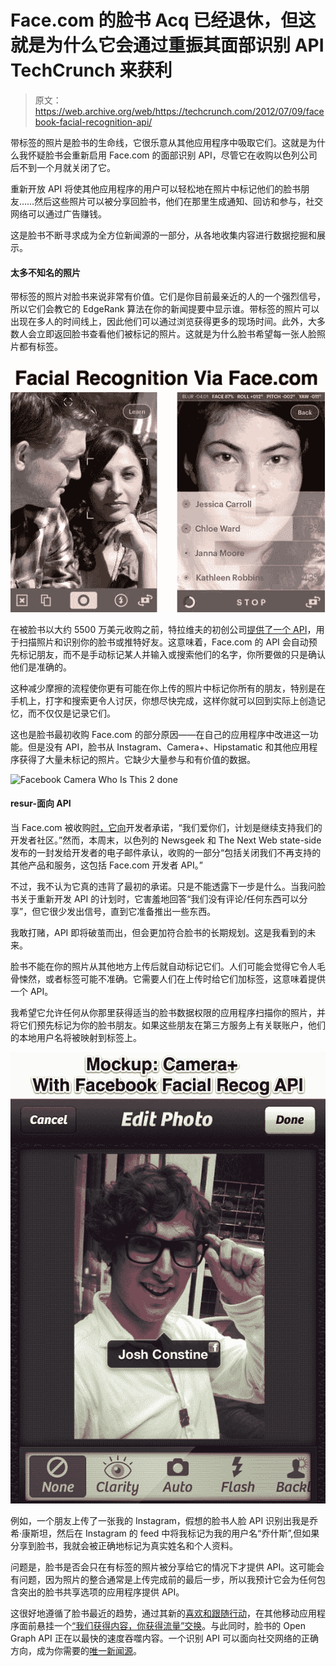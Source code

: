 # Face.com 的脸书 Acq 已经退休，但这就是为什么它会通过重振其面部识别 API TechCrunch 来获利

> 原文：<https://web.archive.org/web/https://techcrunch.com/2012/07/09/facebook-facial-recognition-api/>

带标签的照片是脸书的生命线，它很乐意从其他应用程序中吸取它们。这就是为什么我怀疑脸书会重新启用 Face.com 的面部识别 API，尽管它在收购以色列公司后不到一个月就关闭了它。

重新开放 API 将使其他应用程序的用户可以轻松地在照片中标记他们的脸书朋友……然后这些照片可以被分享回脸书，他们在那里生成通知、回访和参与，社交网络可以通过广告赚钱。

这是脸书不断寻求成为全方位新闻源的一部分，从各地收集内容进行数据挖掘和展示。

#### 太多不知名的照片

带标签的照片对脸书来说非常有价值。它们是你目前最亲近的人的一个强烈信号，所以它们会教它的 EdgeRank 算法在你的新闻提要中显示谁。带标签的照片可以出现在多人的时间线上，因此他们可以通过浏览获得更多的现场时间。此外，大多数人会立即返回脸书查看他们被标记的照片。这就是为什么脸书希望每一张人脸照片都有标签。

![](img/a98d0bfd58f1ec40a38b4acd132da160.png "Klik Facial Recognition Done")

在被脸书以大约 5500 万美元收购之前，特拉维夫的初创公司[提供了一个 API](https://web.archive.org/web/20221205061708/http://developers.face.com/docs/)，用于扫描照片和识别你的脸书或推特好友。这意味着，Face.com 的 API 会自动预先标记朋友，而不是手动标记某人并输入或搜索他们的名字，你所要做的只是确认他们是准确的。

这种减少摩擦的流程使你更有可能在你上传的照片中标记你所有的朋友，特别是在手机上，打字和搜索更令人讨厌，你想尽快完成，这样你就可以回到实际上创造记忆，而不仅仅是记录它们。

这也是脸书最初收购 Face.com 的部分原因——在自己的应用程序中改进这一功能。但是没有 API，脸书从 Instagram、Camera+、Hipstamatic 和其他应用程序获得了大量未标记的照片。它缺少大量参与和有价值的数据。

![](img/7dff9ae568a673fccd9ddf177998d936.png "Facebook Camera Who Is This 2 done")

#### resur-面向 API

当 Face.com 被收购[时，它向](https://web.archive.org/web/20221205061708/http://face.com/blog/facebook-acquires-face-com/)开发者承诺，“我们爱你们，计划是继续支持我们的开发者社区。”然而，本周末，以色列的 Newsgeek 和 The Next Web state-side 发布的一封发给开发者的电子邮件承认，收购的一部分“包括关闭我们不再支持的其他产品和服务，这包括 Face.com 开发者 API。”

不过，我不认为它真的违背了最初的承诺。只是不能透露下一步是什么。当我问脸书关于重新开发 API 的计划时，它害羞地回答“我们没有评论/任何东西可以分享”，但它很少发出信号，直到它准备推出一些东西。

我敢打赌，API 即将破茧而出，但会更加符合脸书的长期规划。这是我看到的未来。

脸书不能在你的照片从其他地方上传后就自动标记它们。人们可能会觉得它令人毛骨悚然，或者标签可能不准确。它需要人们在上传时给它们加标签，这意味着提供一个 API。

我希望它允许任何从你那里获得适当的脸书数据权限的应用程序扫描你的照片，并将它们预先标记为你的脸书朋友。如果这些朋友在第三方服务上有关联账户，他们的本地用户名将被映射到标签上。

![](img/529603cd8fe2cb6a076c09003a1ce5a7.png "Cam Plus Who Is This Done Faceb Finished Final")

例如，一个朋友上传了一张我的 Instagram，假想的脸书人脸 API 识别出我是乔希·康斯坦，然后在 Instagram 的 feed 中将我标记为我的用户名“乔什斯”,但如果分享到脸书，我就会被正确地标记为真实姓名和个人资料。

问题是，脸书是否会只在有标签的照片被分享给它的情况下才提供 API。这可能会有问题，因为照片的整合通常是上传完成前的最后一步，所以我预计它会为任何包含突出的脸书共享选项的应用程序提供 API。

这很好地遵循了脸书最近的趋势，通过其新的[喜欢和跟随行动](https://web.archive.org/web/20221205061708/https://beta.techcrunch.com/2012/06/27/facebook-follow-action/)，在其他移动应用程序面前悬挂一个[“我们获得内容，你获得流量”交换](https://web.archive.org/web/20221205061708/https://beta.techcrunch.com/2012/05/01/facebook-mobile-money/)。与此同时，脸书的 Open Graph API 正在以最快的速度吞噬内容。一个识别 API 可以面向社交网络的正确方向，成为你需要的[唯一新闻源](https://web.archive.org/web/20221205061708/https://beta.techcrunch.com/2012/06/27/facebook-follow-action/)。